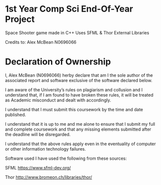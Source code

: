 # 1st Year Comp Sci End-Of-Year Project

Space Shooter game made in C++
Uses SFML & Thor External Libraries

Credits to:
Alex McBean
N0696066

# Declaration of Ownership 

I, Alex McBean (N0696066) herby declare that am I the sole author of the associated report and software exclusive of the software declared below.

I am aware of the University’s rules on plagiarism and collusion and I understand that, if I am found to have broken these rules, it will be treated as Academic misconduct and dealt with accordingly.

I understand that I must submit this coursework by the time and date published.

I understand that it is up to me and me alone to ensure that I submit my full and complete coursework and that any missing elements submitted after the deadline will be disregarded.

I understand that the above rules apply even in the eventuality of computer or other information technology failures.

Software used
I have used the following from these sources:

SFML
https://www.sfml-dev.org/

Thor
http://www.bromeon.ch/libraries/thor/
